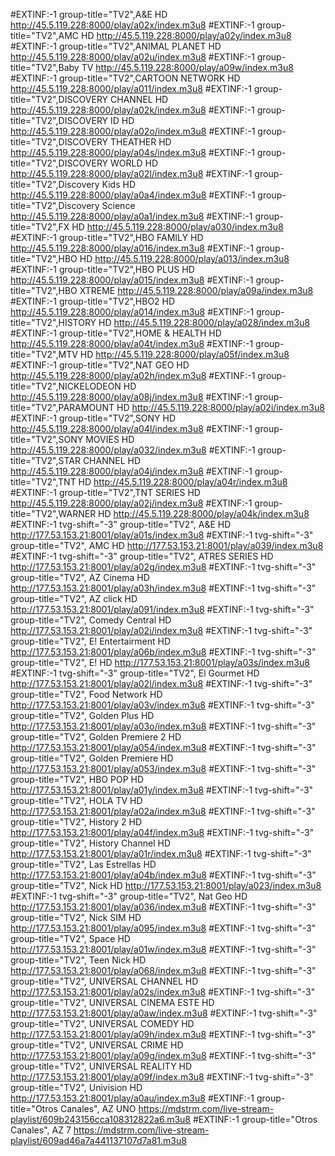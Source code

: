 #EXTINF:-1 group-title="TV2",A&E HD
http://45.5.119.228:8000/play/a02x/index.m3u8
#EXTINF:-1 group-title="TV2",AMC HD
http://45.5.119.228:8000/play/a02y/index.m3u8
#EXTINF:-1 group-title="TV2",ANIMAL PLANET HD
http://45.5.119.228:8000/play/a02u/index.m3u8
#EXTINF:-1 group-title="TV2",Baby TV
http://45.5.119.228:8000/play/a09w/index.m3u8
#EXTINF:-1 group-title="TV2",CARTOON NETWORK HD
http://45.5.119.228:8000/play/a011/index.m3u8
#EXTINF:-1 group-title="TV2",DISCOVERY CHANNEL HD
http://45.5.119.228:8000/play/a02k/index.m3u8
#EXTINF:-1 group-title="TV2",DISCOVERY ID HD
http://45.5.119.228:8000/play/a02o/index.m3u8
#EXTINF:-1 group-title="TV2",DISCOVERY THEATHER HD
http://45.5.119.228:8000/play/a04s/index.m3u8
#EXTINF:-1 group-title="TV2",DISCOVERY WORLD HD
http://45.5.119.228:8000/play/a02l/index.m3u8
#EXTINF:-1 group-title="TV2",Discovery Kids HD
http://45.5.119.228:8000/play/a0a4/index.m3u8
#EXTINF:-1 group-title="TV2",Discovery Science
http://45.5.119.228:8000/play/a0a1/index.m3u8
#EXTINF:-1 group-title="TV2",FX HD
http://45.5.119.228:8000/play/a030/index.m3u8
#EXTINF:-1 group-title="TV2",HBO FAMILY HD
http://45.5.119.228:8000/play/a016/index.m3u8
#EXTINF:-1 group-title="TV2",HBO HD
http://45.5.119.228:8000/play/a013/index.m3u8
#EXTINF:-1 group-title="TV2",HBO PLUS HD
http://45.5.119.228:8000/play/a015/index.m3u8
#EXTINF:-1 group-title="TV2",HBO XTREME
http://45.5.119.228:8000/play/a09a/index.m3u8
#EXTINF:-1 group-title="TV2",HBO2 HD
http://45.5.119.228:8000/play/a014/index.m3u8
#EXTINF:-1 group-title="TV2",HISTORY HD
http://45.5.119.228:8000/play/a028/index.m3u8
#EXTINF:-1 group-title="TV2",HOME & HEALTH HD
http://45.5.119.228:8000/play/a04t/index.m3u8
#EXTINF:-1 group-title="TV2",MTV HD
http://45.5.119.228:8000/play/a05f/index.m3u8
#EXTINF:-1 group-title="TV2",NAT GEO HD
http://45.5.119.228:8000/play/a02h/index.m3u8
#EXTINF:-1 group-title="TV2",NICKELODEON HD
http://45.5.119.228:8000/play/a08j/index.m3u8
#EXTINF:-1 group-title="TV2",PARAMOUNT HD
http://45.5.119.228:8000/play/a02i/index.m3u8
#EXTINF:-1 group-title="TV2",SONY HD
http://45.5.119.228:8000/play/a04l/index.m3u8
#EXTINF:-1 group-title="TV2",SONY MOVIES HD
http://45.5.119.228:8000/play/a032/index.m3u8
#EXTINF:-1 group-title="TV2",STAR CHANNEL HD
http://45.5.119.228:8000/play/a04j/index.m3u8
#EXTINF:-1 group-title="TV2",TNT HD
http://45.5.119.228:8000/play/a04r/index.m3u8
#EXTINF:-1 group-title="TV2",TNT SERIES HD
http://45.5.119.228:8000/play/a02j/index.m3u8
#EXTINF:-1 group-title="TV2",WARNER HD
http://45.5.119.228:8000/play/a04k/index.m3u8
#EXTINF:-1 tvg-shift="-3"  group-title="TV2", A&E HD
http://177.53.153.21:8001/play/a01s/index.m3u8
#EXTINF:-1 tvg-shift="-3"  group-title="TV2", AMC HD
http://177.53.153.21:8001/play/a039/index.m3u8
#EXTINF:-1 tvg-shift="-3"  group-title="TV2", ATRES SERIES HD
http://177.53.153.21:8001/play/a02g/index.m3u8
#EXTINF:-1 tvg-shift="-3"  group-title="TV2", AZ Cinema HD
http://177.53.153.21:8001/play/a03h/index.m3u8
#EXTINF:-1 tvg-shift="-3"  group-title="TV2", AZ click HD
http://177.53.153.21:8001/play/a091/index.m3u8
#EXTINF:-1 tvg-shift="-3"  group-title="TV2", Comedy Central HD
http://177.53.153.21:8001/play/a02i/index.m3u8
#EXTINF:-1 tvg-shift="-3"  group-title="TV2", E! Entertairment HD
http://177.53.153.21:8001/play/a06b/index.m3u8
#EXTINF:-1 tvg-shift="-3"  group-title="TV2", E! HD
http://177.53.153.21:8001/play/a03s/index.m3u8
#EXTINF:-1 tvg-shift="-3"  group-title="TV2", El Gourmet HD
http://177.53.153.21:8001/play/a02l/index.m3u8
#EXTINF:-1 tvg-shift="-3"  group-title="TV2", Food Network HD
http://177.53.153.21:8001/play/a03v/index.m3u8
#EXTINF:-1 tvg-shift="-3"  group-title="TV2", Golden Plus HD
http://177.53.153.21:8001/play/a03o/index.m3u8
#EXTINF:-1 tvg-shift="-3"  group-title="TV2", Golden Premiere 2 HD
http://177.53.153.21:8001/play/a054/index.m3u8
#EXTINF:-1 tvg-shift="-3"  group-title="TV2", Golden Premiere HD
http://177.53.153.21:8001/play/a053/index.m3u8
#EXTINF:-1 tvg-shift="-3"  group-title="TV2", HBO POP HD
http://177.53.153.21:8001/play/a01y/index.m3u8
#EXTINF:-1 tvg-shift="-3"  group-title="TV2", HOLA TV HD
http://177.53.153.21:8001/play/a02a/index.m3u8
#EXTINF:-1 tvg-shift="-3"  group-title="TV2", History 2 HD
http://177.53.153.21:8001/play/a04f/index.m3u8
#EXTINF:-1 tvg-shift="-3"  group-title="TV2", History Channel HD
http://177.53.153.21:8001/play/a01r/index.m3u8
#EXTINF:-1 tvg-shift="-3"  group-title="TV2", Las Estrellas HD
http://177.53.153.21:8001/play/a04b/index.m3u8
#EXTINF:-1 tvg-shift="-3"  group-title="TV2", Nick HD
http://177.53.153.21:8001/play/a023/index.m3u8
#EXTINF:-1 tvg-shift="-3"  group-title="TV2", Nat Geo HD
http://177.53.153.21:8001/play/a036/index.m3u8
#EXTINF:-1 tvg-shift="-3"  group-title="TV2", Nick SIM HD
http://177.53.153.21:8001/play/a095/index.m3u8
#EXTINF:-1 tvg-shift="-3"  group-title="TV2", Space HD
http://177.53.153.21:8001/play/a01w/index.m3u8
#EXTINF:-1 tvg-shift="-3"  group-title="TV2", Teen Nick HD
http://177.53.153.21:8001/play/a068/index.m3u8
#EXTINF:-1 tvg-shift="-3"  group-title="TV2", UNIVERSAL CHANNEL HD
http://177.53.153.21:8001/play/a02s/index.m3u8
#EXTINF:-1 tvg-shift="-3"  group-title="TV2", UNIVERSAL CINEMA ESTE HD
http://177.53.153.21:8001/play/a0aw/index.m3u8
#EXTINF:-1 tvg-shift="-3"  group-title="TV2", UNIVERSAL COMEDY HD
http://177.53.153.21:8001/play/a09h/index.m3u8
#EXTINF:-1 tvg-shift="-3"  group-title="TV2", UNIVERSAL CRIME HD
http://177.53.153.21:8001/play/a09g/index.m3u8
#EXTINF:-1 tvg-shift="-3"  group-title="TV2", UNIVERSAL REALITY HD
http://177.53.153.21:8001/play/a09f/index.m3u8
#EXTINF:-1 tvg-shift="-3"  group-title="TV2", Univision HD
http://177.53.153.21:8001/play/a0au/index.m3u8
#EXTINF:-1 group-title="Otros Canales", AZ UNO
https://mdstrm.com/live-stream-playlist/609b243156cca108312822a6.m3u8
#EXTINF:-1 group-title="Otros Canales", AZ 7
https://mdstrm.com/live-stream-playlist/609ad46a7a441137107d7a81.m3u8
